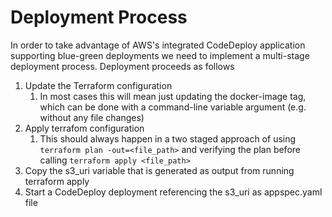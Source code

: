 # Deployment Process
In order to take advantage of AWS's integrated CodeDeploy application supporting blue-green deployments we need to
implement a multi-stage deployment process. Deployment proceeds as follows
1. Update the Terraform configuration
   1. In most cases this will mean just updating the docker-image tag, which can be done with a command-line variable
      argument (e.g. without any file changes)
2. Apply terrafom configuration
    1. This should always happen in a two staged approach of using `terraform plan -out=<file_path>` and verifying the
        plan before calling `terraform apply <file_path>`
3. Copy the s3_uri variable that is generated as output from running terraform apply
4. Start a CodeDeploy deployment referencing the s3_uri as appspec.yaml file
